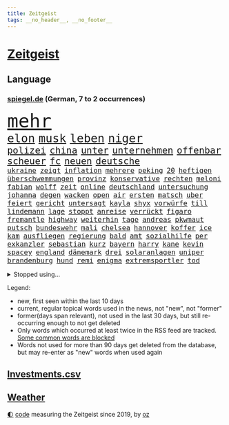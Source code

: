 ```yaml
---
title: Zeitgeist
tags: __no_header__, __no_footer__
---
```


# [Zeitgeist](https://oliz.io/zeitgeist/)

## Language

<h3><a href="https://www.spiegel.de" target="_blank">spiegel.de</a> (German, 7 to 2 occurrences)</h3>
<p style="font-family:monospace">
<span style="font-size:32pt"><a href="news_links.html#mehr" class="current">mehr</a></span>
<br>
<span style="font-size:20pt"><a href="news_links.html#elon" class="current">elon</a></span>
<span style="font-size:20pt"><a href="news_links.html#musk" class="current">musk</a></span>
<span style="font-size:20pt"><a href="news_links.html#leben" class="current">leben</a></span>
<span style="font-size:20pt"><a href="news_links.html#niger" class="current">niger</a></span>
<br>
<span style="font-size:16pt"><a href="news_links.html#polizei" class="current">polizei</a></span>
<span style="font-size:16pt"><a href="news_links.html#china" class="current">china</a></span>
<span style="font-size:16pt"><a href="news_links.html#unter" class="current">unter</a></span>
<span style="font-size:16pt"><a href="news_links.html#unternehmen" class="current">unternehmen</a></span>
<span style="font-size:16pt"><a href="news_links.html#offenbar" class="current">offenbar</a></span>
<span style="font-size:16pt"><a href="news_links.html#scheuer" class="current">scheuer</a></span>
<span style="font-size:16pt"><a href="news_links.html#fc" class="current">fc</a></span>
<span style="font-size:16pt"><a href="news_links.html#neuen" class="current">neuen</a></span>
<span style="font-size:16pt"><a href="news_links.html#deutsche" class="current">deutsche</a></span>
<br>
<span style="font-size:12pt"><a href="news_links.html#ukraine" class="current">ukraine</a></span>
<span style="font-size:12pt"><a href="news_links.html#zeigt" class="current">zeigt</a></span>
<span style="font-size:12pt"><a href="news_links.html#inflation" class="current">inflation</a></span>
<span style="font-size:12pt"><a href="news_links.html#mehrere" class="current">mehrere</a></span>
<span style="font-size:12pt"><a href="news_links.html#peking" class="current">peking</a></span>
<span style="font-size:12pt"><a href="news_links.html#20" class="current">20</a></span>
<span style="font-size:12pt"><a href="news_links.html#heftigen" class="current">heftigen</a></span>
<span style="font-size:12pt"><a href="news_links.html#überschwemmungen" class="current">überschwemmungen</a></span>
<span style="font-size:12pt"><a href="news_links.html#provinz" class="current">provinz</a></span>
<span style="font-size:12pt"><a href="news_links.html#konservative" class="current">konservative</a></span>
<span style="font-size:12pt"><a href="news_links.html#rechten" class="current">rechten</a></span>
<span style="font-size:12pt"><a href="news_links.html#meloni" class="current">meloni</a></span>
<span style="font-size:12pt"><a href="news_links.html#fabian" class="current">fabian</a></span>
<span style="font-size:12pt"><a href="news_links.html#wolff" class="new">wolff</a></span>
<span style="font-size:12pt"><a href="news_links.html#zeit" class="current">zeit</a></span>
<span style="font-size:12pt"><a href="news_links.html#online" class="current">online</a></span>
<span style="font-size:12pt"><a href="news_links.html#deutschland" class="current">deutschland</a></span>
<span style="font-size:12pt"><a href="news_links.html#untersuchung" class="current">untersuchung</a></span>
<span style="font-size:12pt"><a href="news_links.html#johanna" class="new">johanna</a></span>
<span style="font-size:12pt"><a href="news_links.html#degen" class="new">degen</a></span>
<span style="font-size:12pt"><a href="news_links.html#wacken" class="current">wacken</a></span>
<span style="font-size:12pt"><a href="news_links.html#open" class="current">open</a></span>
<span style="font-size:12pt"><a href="news_links.html#air" class="current">air</a></span>
<span style="font-size:12pt"><a href="news_links.html#ersten" class="current">ersten</a></span>
<span style="font-size:12pt"><a href="news_links.html#matsch" class="new">matsch</a></span>
<span style="font-size:12pt"><a href="news_links.html#uber" class="new">uber</a></span>
<span style="font-size:12pt"><a href="news_links.html#feiert" class="current">feiert</a></span>
<span style="font-size:12pt"><a href="news_links.html#gericht" class="current">gericht</a></span>
<span style="font-size:12pt"><a href="news_links.html#untersagt" class="current">untersagt</a></span>
<span style="font-size:12pt"><a href="news_links.html#kayla" class="current">kayla</a></span>
<span style="font-size:12pt"><a href="news_links.html#shyx" class="current">shyx</a></span>
<span style="font-size:12pt"><a href="news_links.html#vorwürfe" class="current">vorwürfe</a></span>
<span style="font-size:12pt"><a href="news_links.html#till" class="current">till</a></span>
<span style="font-size:12pt"><a href="news_links.html#lindemann" class="current">lindemann</a></span>
<span style="font-size:12pt"><a href="news_links.html#lage" class="current">lage</a></span>
<span style="font-size:12pt"><a href="news_links.html#stoppt" class="current">stoppt</a></span>
<span style="font-size:12pt"><a href="news_links.html#anreise" class="new">anreise</a></span>
<span style="font-size:12pt"><a href="news_links.html#verrückt" class="current">verrückt</a></span>
<span style="font-size:12pt"><a href="news_links.html#figaro" class="new">figaro</a></span>
<span style="font-size:12pt"><a href="news_links.html#fremantle" class="new">fremantle</a></span>
<span style="font-size:12pt"><a href="news_links.html#highway" class="current">highway</a></span>
<span style="font-size:12pt"><a href="news_links.html#weiterhin" class="current">weiterhin</a></span>
<span style="font-size:12pt"><a href="news_links.html#tage" class="current">tage</a></span>
<span style="font-size:12pt"><a href="news_links.html#andreas" class="current">andreas</a></span>
<span style="font-size:12pt"><a href="news_links.html#pkwmaut" class="current">pkwmaut</a></span>
<span style="font-size:12pt"><a href="news_links.html#putsch" class="current">putsch</a></span>
<span style="font-size:12pt"><a href="news_links.html#bundeswehr" class="current">bundeswehr</a></span>
<span style="font-size:12pt"><a href="news_links.html#mali" class="current">mali</a></span>
<span style="font-size:12pt"><a href="news_links.html#chelsea" class="current">chelsea</a></span>
<span style="font-size:12pt"><a href="news_links.html#hannover" class="current">hannover</a></span>
<span style="font-size:12pt"><a href="news_links.html#koffer" class="current">koffer</a></span>
<span style="font-size:12pt"><a href="news_links.html#ice" class="current">ice</a></span>
<span style="font-size:12pt"><a href="news_links.html#kam" class="current">kam</a></span>
<span style="font-size:12pt"><a href="news_links.html#ausfliegen" class="new">ausfliegen</a></span>
<span style="font-size:12pt"><a href="news_links.html#regierung" class="current">regierung</a></span>
<span style="font-size:12pt"><a href="news_links.html#bald" class="current">bald</a></span>
<span style="font-size:12pt"><a href="news_links.html#amt" class="current">amt</a></span>
<span style="font-size:12pt"><a href="news_links.html#sozialhilfe" class="current">sozialhilfe</a></span>
<span style="font-size:12pt"><a href="news_links.html#per" class="current">per</a></span>
<span style="font-size:12pt"><a href="news_links.html#exkanzler" class="current">exkanzler</a></span>
<span style="font-size:12pt"><a href="news_links.html#sebastian" class="current">sebastian</a></span>
<span style="font-size:12pt"><a href="news_links.html#kurz" class="current">kurz</a></span>
<span style="font-size:12pt"><a href="news_links.html#bayern" class="current">bayern</a></span>
<span style="font-size:12pt"><a href="news_links.html#harry" class="current">harry</a></span>
<span style="font-size:12pt"><a href="news_links.html#kane" class="current">kane</a></span>
<span style="font-size:12pt"><a href="news_links.html#kevin" class="current">kevin</a></span>
<span style="font-size:12pt"><a href="news_links.html#spacey" class="current">spacey</a></span>
<span style="font-size:12pt"><a href="news_links.html#england" class="current">england</a></span>
<span style="font-size:12pt"><a href="news_links.html#dänemark" class="current">dänemark</a></span>
<span style="font-size:12pt"><a href="news_links.html#drei" class="current">drei</a></span>
<span style="font-size:12pt"><a href="news_links.html#solaranlagen" class="current">solaranlagen</a></span>
<span style="font-size:12pt"><a href="news_links.html#uniper" class="current">uniper</a></span>
<span style="font-size:12pt"><a href="news_links.html#brandenburg" class="current">brandenburg</a></span>
<span style="font-size:12pt"><a href="news_links.html#hund" class="current">hund</a></span>
<span style="font-size:12pt"><a href="news_links.html#remi" class="new">remi</a></span>
<span style="font-size:12pt"><a href="news_links.html#enigma" class="new">enigma</a></span>
<span style="font-size:12pt"><a href="news_links.html#extremsportler" class="new">extremsportler</a></span>
<span style="font-size:12pt"><a href="news_links.html#tod" class="current">tod</a></span>
</p>
<details>
<summary>Stopped using...</summary>
<p class="former" style="font-size:12pt">
asche(1012) bundesamt(1012) geduld(1012) gerechtigkeit(1012) senat(1012) software(1012) arbeitsplatz(1011) erwägt(1011) kriminellen(1011) streiten(1011) beschäftigt(1010) gewissen(1010) persönliche(1010) schwedische(1010) studierenden(1010) bielefeld(1009) energien(1009) geändert(1009) legen(1009) nahverkehr(1009) obama(1009) unterstützt(1009) verschiebt(1009) walter(1009) ausgesprochen(1008) beklagen(1008) dauerhaft(1008) kraft(1008) krankenhäusern(1008) maß(1008) normal(1008) queen(1008) bedenken(1007) besetzt(1007) ebenfalls(1007) mangelt(1007) verdächtiger(1007) welle(1007) 65(1006) argumente(1006) dfb(1006) eskalation(1006) halle(1006) lebte(1006) verheerenden(1006) verhängte(1006) vfl(1006) wald(1006) anne(1005) bekam(1005) bochum(1005) eindruck(1005) ermöglichen(1005) rainer(1005) versteigert(1005) betrug(1004) digitalisierung(1004) erfahrungen(1004) gebrochen(1004) legendären(1004) monatelang(1004) pocht(1004) stolz(1004) toni(1004) belasten(1003) chaos(1003) finanziell(1003) leid(1003) schlagzeilen(1003) viktor(1003) orbán(1002) polizeieinsatz(1002) wütend(1002) bekamen(1001) dokumente(1001) restaurants(1001) gebaut(1000) länge(1000) modell(1000) produzieren(1000) durchsuchungen(999) italienischen(999) kämpfer(999) internen(998) offenen(998) schreibt(998) 23(997) langfristig(997) schwanger(997) wiederholt(997) wirtschaftlichen(997) aktiv(996) angeklagten(996) netzwerk(996) volksrepublik(996) restaurant(994) nachbarn(993) hürden(992) halb(991) drängen(990) behalten(989) jürgen(989) staffel(989) begriff(987) belegen(987) betont(987) spiegelumfrage(987) damals(986) orten(986) verantwortung(985) dran(984) insassen(983) nationalen(983) legende(982) vorgänger(982) wusste(982) beweise(981) halbe(981) parallelen(981) stress(980) präsenz(979) rettung(978) karten(977) benötigen(975) schützt(975) dramatischen(974) freiwillig(974) verständnis(974) retter(973) klasse(972) ämter(972) abgeschlossen(968) erhöhung(965) einblicke(962) armen(960) kanadas(960) teuren(959) verdoppelt(956) gebieten(954) musik(952) billiger(937) woelki(929) schlaf(909) kannte(875) skandale(873) rückgang(870) direkten(861) finanziellen(857) hochschulen(857) universitäten(853) vehement(821) lehren(771) flohen(769) ausbildung(766) videoaufnahmen(766) fachkräftemangel(752) ausnahme(746) sergej(746) ausgefallen(718) erscheint(713) beliebte(704) unterdrückung(696) sechste(693) rückgabe(687) world(674) papiere(670) telefoniert(670) böse(669) minderheiten(667) gehälter(666) milch(666) offene(663) games(654) konflikts(653) krankenkassen(645) eingeführt(644) kunstwerke(644) ruhestand(639) gedrängt(638) lieferungen(623) rosa(622) umsetzung(622) benutzt(618) radikaler(617) ungewöhnliche(614) bekannteste(612) beliebt(612) airlines(597) lebenslang(596) trip(596) kompromiss(584) sank(584) verabschieden(583) erwiesen(582) lehrerinnen(578) arbeitsminister(575) klappt(575) verteuert(571) einzig(566) audi(559) verpflichtung(555) wolf(554) vorbereiten(553) hinzu(550) vorm(546) soldat(544) wettkampf(544) euch(537) gezwungen(534) wagt(534) bestand(529) emotionalen(528) positiven(526) ergeben(523) lohnen(521) brüder(520) ordnet(520) transparenz(517) don(510) fähigkeiten(510) barack(505) fortsetzen(500) gestärkt(500) dieter(494) erneuerbare(490) spiegelbildungsnewsletter(490) sanktioniert(487) hochrangigen(484) hochschule(484) rezession(481) flüchten(474) wiederaufbau(473) besetzten(472) niedersächsischen(472) unfällen(470) ausfall(457) beigelegt(456) ertrinken(456) wall(456) drohe(455) durchsuchen(454) crew(453) kompensieren(452) weitermachen(452) neuerdings(451) ufer(451) recherchen(438) fahrräder(437) generalstaatsanwaltschaft(437) hammer(436) umstände(436) b(435) bodo(435) kippt(434) isoliert(428) fragwürdige(426) halt(426) harter(424) 14jährigen(416) lidl(412) einhalten(407) kandidat(407) kühnert(406) verhaftung(402) französischer(401) mitarbeitende(401) ramelow(396) attestiert(393) grün(390) republikanern(388) möbel(387) bekämpft(386) missbrauchsvorwürfe(386) neustart(386) persönlicher(386) erntet(379) sehe(379) geschichtenewsletter(378) vorantreiben(378) bleibe(375) image(372) 27jährige(371) lieferengpässe(368) ausgewertet(366) diente(366) kämpferisch(366) giffey(362) einnahme(360) eigentliche(355) angespannt(354) tode(352) abitur(350) fahrerin(350) etlichen(347) werben(345) neukölln(344) heidenheim(342) 89(340) wütet(340) terminal(339) diktatur(336) tücken(336) verabschiedete(336) hoffnungsträger(333) elefanten(329) erlässt(327) produzent(325) angezeigt(323) rot(323) tarife(322) fische(320) klappen(320) belastungen(319) rutschen(313) spionage(309) bewusstlos(305) rügt(302) verbringen(302) tarifstreit(301) informierte(300) laufende(298) wohnraum(296) vegane(293) niederlagen(291) symbole(289) arzneimittel(288) psychologin(287) illegales(286) klimaaktivistin(286) immobilienkonzern(285) sauber(285) abgelegt(283) verfängt(283) 300000(281) vernunft(281) jewgeni(275) ignoriert(273) kocht(273) absehbar(272) deuten(271) erklärungen(269) kulissen(267) außenpolitik(264) beerdigt(264) bekenntnis(261) fraktionschef(258) alice(257) energiepreisbremse(257) laster(257) carolina(256) umbruch(256) nachrichtenagentur(255) harrt(249) 39(247) kritisierten(245) unterstützern(244) verfehlte(244) ernennung(242) formiert(239) suisse(239) serbische(237) söldnertruppe(237) spielraum(236) schmecken(234) singt(233) straßenblockaden(232) bengvir(231) itamar(231) mitgliedern(230) russell(229) technische(229) artenschutz(226) wiederholen(226) bundesjustizminister(224) durcheinander(224) gekostet(224) verdoppeln(224) statistische(223) stereotype(223) angriffs(222) bewerben(221) glimpflich(221) wagnergruppe(221) 2009(219) ehrlich(219) forderten(219) little(219) sportgeschichte(219) supermarkt(219) ungewöhnliches(219) kurzzeitig(216) verbannt(215) manipulierte(214) steigerung(213) tvserie(213) bewaffneten(211) weißes(208) erkennbar(207) umziehen(207) vulkan(207) ähnliche(207) professionell(206) legendäre(204) kieler(202) genügend(200) modells(200) pakistans(200) schenk(200) mittelpunkt(199) eingestehen(198) praxis(197) auflage(196) feldern(196) gerüstet(196) entgleist(195) klimafreundlicher(195) klüger(195) telefonat(194) nachteil(193) lockt(192) mächtig(192) nhl(192) gebühren(191) häftlinge(191) umzug(191) gerückt(190) gesundheitliche(190) großraum(190) erweisen(189) gelder(189) prozesse(189) immobilienpreise(188) lehre(188) wucht(188) belarussischen(187) erliegen(185) soest(185) verfolger(184) ersatzfreiheitsstrafen(183) sicherheitsvorkehrungen(182) wohlstand(182) flasche(181) unbrauchbar(181) bad(180) sorgten(180) zwingt(180) wand(179) aufträgen(178) fortan(178) geschäften(177) kloster(177) minderjährig(177) 23jähriger(176) plätzen(176) ballauf(175) kommender(175) bauer(173) sektor(173) verschuldet(173) ocean(172) verleumdung(172) 52(171) erbost(171) gewaltvorwürfe(171) vorstandschef(171) wände(171) islamistischen(170) einbruchs(169) pascha(169) überfüllten(169) bundespolitik(168) herrschaft(168) rüstungsindustrie(168) zurückgelassen(168) erschüttern(167) siebenjährige(167) krebsmedikamente(165) nicolas(164) räume(163) do(162) stoffe(162) umweltbundesamt(162) verbreiteten(162) erstellt(161) gedemütigt(160) streamer(160) verpflichten(160) wagnertruppe(160) zehnten(160) bildet(159) habecks(158) race(158) tante(158) allerlei(156) fahrlässiger(155) hinterbliebenen(155) angemessen(154) energiepreispauschale(154) lernte(154) offenbaren(154) ringe(153) wissler(153) hunderter(152) lauf(152) unruhe(152) usmedien(152) abgehalten(151) bewältigung(151) multimillionär(151) 13jährigen(150) ostdeutsche(150) seltenen(149) zaun(149) hochzeiten(148) linkenchefin(147) saarbrücken(147) spiegelspitzengespräch(147) feministische(146) gleichgeschlechtliche(146) tschechische(146) brauche(145) positiver(144) dramatischer(143) simone(143) sächsische(143) förderprogramm(142) komponist(142) erhöhten(141) kaiser(141) offizier(141) riskante(141) stange(141) 102(139) bahnstreik(139) darmstadt(139) retourkutsche(139) boxer(138) souveränität(137) fähre(136) christophe(135) galtier(135) zugelegt(135) ausweitung(134) geklaut(134) vergnügungspark(134) verschont(134) giftige(133) haushaltsstreit(133) initiativen(133) krachen(133) rauchwolke(133) rotgrünrot(133) manhattan(132) mund(132) russinnen(132) wütenden(132) verteidigungsministers(131) wegwerfen(131) aktualisiert(130) equal(130) pay(130) ruht(130) blüht(128) lasst(128) lemon(128) verbraucherinnen(128) ausschnitte(127) mischung(127) staatssekretär(127) aldi(126) alligator(126) wendepunkt(126) eingeladen(125) erwecken(125) mutmaßlichem(125) po(125) alarmstufe(124) dekret(124) leuchten(124) obduziert(124) umarmt(124) 37jähriger(123) fälschungen(123) geheimnisvolle(123) energiepreisbremsen(122) gesteht(122) konkreter(122) ungeklärt(122) russisch(121) spieltag(121) dringen(120) einbauen(119) ingo(119) heizungen(118) björn(117) dieselautos(117) gemeindebund(117) grafikanalyse(117) bestreiten(116) ethnische(116) rebellion(116) schwedischen(116) mobil(115) bildschirm(113) tatwaffe(112) vergangenes(112) bahnreisende(111) machthabers(111) entzündet(109) luke(109) schauspielers(109) usgeheimdienste(109) baugenehmigungen(108) bundesverwaltungsgericht(108) effektiv(108) erwarteten(108) fehde(107) kleinkind(107) pompeji(107) wehrmacht(107) bemängelt(106) kw(106) nordstreampipeline(106) veto(106) wüst(106) geschwächt(105) segeljacht(105) interessenkonflikte(104) scorsese(104) günter(103) leck(103) dauerhafte(102) schleuser(100) angeschossen(99) auflösen(99) einspruch(99) 13jährige(97) angeprangert(97) militärstützpunkt(97) ramadan(97) unseres(97) versammelten(97) gekürt(96) revolver(96) singapur(96) zugunsten(96) ac(95) bizarren(95) klimafreundliche(95) sofortiger(95) kannibalen(93) frommer(92) konsole(92) niemandem(92) schadstoffe(92) sportlichen(92) stationieren(92) altkanzlerin(91) dschidda(91) menschenrechte(91) schlichtung(91) drohte(90) fertigung(90) fläche(90) gasheizung(90) illinois(90) smog(90) track(90) wegzudenken(90) angehalten(89) brown(89) fernsehansprache(89) hervorgeht(89) katastrophen(89) klassenfahrt(89) kuss(89) tornados(89) gesetzesvorhaben(88) usjustizministerium(88) absolute(87) eurojackpot(87) vertretung(87) wagnertruppen(87) café(86) einfuhren(86) flecken(86) heizungstausch(86) lärm(86) prangerte(86) rückte(86) tk(86) artefakte(85) cumexaffäre(85) experiment(85) fußballbund(85) fühle(85) interne(85) ost(85) solar(85) unosicherheitsrats(85) verschlingen(85) wache(85) wilhelm(85) 81jährige(84) edelmetall(84) evan(84) gartenkolumne(84) gershkovich(84) itfirma(84) koalitionsvertrag(84) ntc(84) spekulieren(84) verhasst(84) aufarbeiten(83) fremdverschulden(83) henne(83) härtere(83) liberaler(83) pornostar(83) racing(83) riesigem(83) versuchter(83) vertrauten(83) abwasser(82) basketballer(82) drogenkonsum(82) eingriffe(82) erinnerte(82) extrainer(82) gange(82) gleichberechtigte(82) luxus(82) usamerikanische(82) alarmbereitschaft(81) begrüßen(81) dgb(81) impfschäden(81) kanadische(81) stolpern(81) gefilmt(80) gesamtmetallchef(80) gesamtmetallpräsident(80) handschellen(80) imperialer(80) obszöne(80) tschentscher(80) alltags(79) artenvielfalt(79) blaulicht(79) bundesverfassungsgerichts(79) danker(79) erfindung(79) lasse(79) sponsor(79) waldbrandgefahr(79) 209(78) generalprobe(78) geruchssinn(78) kfw(78) neffe(78) ordnungswidrigkeiten(78) trümmerfeld(78) abteilung(77) drogendealer(77) gefundenen(77) interna(77) sparsam(77) tippt(77) verhältnisse(77) vielmehr(77) benennt(76) betrugsmasche(76) luftüberlegenheit(76) osteuropäische(76) qualitätsprobleme(76) schleppen(76) tonne(76) unbegleitete(76) zauber(76) buchen(75) eskalierenden(75) kurios(75) mittelschicht(75) schlechteren(75) schusswechsel(75) wiederannäherung(75) wohnwagen(75) energiesicherheit(74) obstbauern(74) verlängerte(74) anwerben(73) beratungsstellen(73) equipment(73) gekappt(73) sendezeit(73) abstellraum(72) aufrufen(72) einknicken(72) gebäudeenergiegesetz(72) olg(72) sandro(72) tesa(72) beruhen(71) entzaubert(71) uniform(71) berufsausbildung(70) edeka(70) eskalieren(70) schwimmbäder(70) weigert(70) abreißen(69) erledigen(69) jüdinnen(69) tierschutz(69) aufstands(68) besatzer(68) cotrainer(68) durchlaufen(68) gerry(68) glücksspiel(68) modekonzern(68) vierten(68) übergibt(68) andernorts(67) expertengremium(67) gewissheit(67) kontaktieren(67) zerstritten(67) amtsvorgängers(66) biles(66) citys(66) dienste(66) klausel(66) kontrollierte(66) owens(66) aktivistengruppe(65) aufspüren(65) dürftig(65) gefeuerter(65) gefördert(65) konsumieren(65) punktet(65) sonntagnachmittag(65) 116(64) adler(64) blutvergießen(64) treffens(64) verhört(64) aufsteiger(63) auftauchen(63) eklatant(63) feature(63) importpreise(63) kinderarzt(63) konzentrationslager(63) oma(63) stecker(63) anhören(62) cumex(62) familiengeschichte(62) onlinebanking(62) redbullpilot(62) börsennotierten(61) koalieren(61) montevideo(61) special(61) vernichten(61) fabriken(60) gelegen(60) out(60) regierender(60) uneinig(60) unsichtbar(60) bestrafung(59) betreten(59) bluetooth(59) guatemala(59) umbenennung(59) vetternwirtschaft(59) weltwirtschaftsforum(59) infolge(58) moniert(58) solarparks(58) telefone(58) vergabe(58) wussten(58) ardern(57) audichef(57) ausfahrt(57) befanden(57) beordert(57) jacinda(57) nötigen(57) usgericht(57) zürich(57) drache(56) kolonialismus(56) kranker(56) kündigungen(56) leitende(56) leuten(56) medikamenten(56) sicherheitsdienst(56) zeitungen(56) boomen(55) dieselskandals(55) motto(55) sauerland(55) spdmann(55) uskapitol(55) usmilitärexperten(55) veränderter(55) behandlungen(54) eigenschaften(54) muscheln(54) straßenbahnen(54) anordnen(53) meeresgrund(53) telegram(53) zelten(53) zusammengekommen(53) abschreckende(52) balkonkraftwerk(52) besagt(52) blume(52) bundesspd(52) kfrage(52) kredite(52) pixel(52) privathaushalten(52) quadratmetern(52) intern(51) schwärzungen(51) arne(50) fdppolitikerin(50) fünfjähriger(50) hackerfirma(50) militärführung(50) poliert(50) triathlon(50) zeugnis(50) männerligen(49) neuwahlen(49) statistischem(49) bildchef(48) brigade(48) diekmann(48) friedhof(48) sexy(48) anonyme(47) jenen(47) schockiert(47) sommerurlaub(47) überwachen(47) 1300(46) abwertenden(46) angelegt(46) chancengleichheit(46) gleichgesetzt(46) kroos(46) telefónica(46) unternehmensberater(46) verunsichern(46) werken(46) winkler(46) chronik(45) einschreiten(45) resultat(45) speicher(45) woronesch(45) lebensgefährlich(44) legalen(44) strafgefangene(44) verbrennen(44) weltstar(44) würdigte(44) befunden(43) minimalistisch(43) modernisieren(43) planmäßig(43) sicherheitsgründen(43) terroristischen(43) boomergeneration(42) kalender(42) motoren(42) zwölfjähriger(42) ausrichten(41) fußballstadion(41) konzernboss(41) vatertag(41) wiese(41) groningen(40) kampfjetkoalition(40) versagte(40) 29jährige(39) abfindung(39) abgabe(39) befürchtete(39) besetzter(39) dolch(39) eingelegt(39) friedrichstraße(39) globaler(39) kanalisation(39) megadeal(39) netzpromis(39) reinigungskraft(39) saturn(39) schwaben(39) stadtwerke(39) bejaht(38) gasspeicher(38) lasso(38) tsipras(38) überweisungen(38) aktivität(37) schweiß(37) süddeutschland(37) argumentiert(36) european(36) kompensiert(36) mieterbund(36) obdachlose(36) samstagvormittag(36) scholzuntersuchungsausschuss(36) seen(36) verschwendung(36) weltstars(36) wnba(36) einzigartiger(35) helden(35) kaputte(35) namhafte(35) tweets(35) warnstufe(35) alan(34) gerutscht(34) kriminologe(34) 1889(33) bewilligt(33) lka(33) schlager(33) torpedieren(33) verbandschef(33) ausgeschaltet(32) bahnhöfe(32) joy(32) kaiserreich(32) kaufpreise(32) krämer(32) parteivorsitzenden(32) seemeilen(32) terrasse(32) verfügt(32) bereichen(31) gebäudeenergiegesetzes(31) jochen(31) ott(31) rechtsanspruch(31) alarmsignal(30) basilikum(30) bundesagentur(30) fragenkatalog(30) grafik(30) keilt(30) pride(30) reklamiert(30) aufbringen(29) babyboomer(29) bootsunglück(29) brennerroute(29) brooklyn(29) chiphersteller(29) gehoben(29) mächtiger(29) oldenburg(29) soft(29) überdurchschnittlich(29) abkassiert(28) einvernehmlicher(28) fotovoltaik(28) lanka(28) längerer(28) schlammschlacht(28) sonntagmorgen(28) sri(28) widersacher(28) übergewichtig(28) decken(27) kopie(27) lübcke(27) verdienste(27) basketballteams(26) beilegung(26) grafikdesignerin(26) materials(26) mitschuld(26) passende(26) dnjepr(25) ehrendoktorwürde(25) fasziniert(25) helm(25) parteigründung(25) sciences(25) spiderman(25) superheldenfilm(25) amokläufen(24) auserkoren(24) brandenburgischen(24) brechstange(24) dramas(24) just(24) like(24) profitierten(24) rutsch(24) sprang(24) techniker(24) truppenübungsplatz(24) braunkohle(23) fertiggestellt(23) gündoğan(23) havertz(23) i̇lkay(23) schlüsselpositionen(23) südukraine(23) unbegrenzte(23) wiederentdeckt(23) bezirksamt(22) geschlechtergerechte(22) ihor(22) prozessauftakt(22) spezialisiert(22) ted(22) toxischen(22) vermint(22) across(21) asylkompromiss(21) defizite(21) erdgas(21) kabarettistin(21) khodr(21) kida(21) nordhalbkugel(21) schwerpunkte(21) spiderverse(21) coaches(20) festsetzen(20) freiwilligen(20) gündogan(20) ilkay(20) toronto(20) vororten(20) autokrat(19) container(19) dauermeister(19) fischsterben(19) geheimen(19) lieferten(19) oderkatastrophe(19) olafscholzuntersuchungsausschuss(19) stillgelegt(19) wildtiere(19) eingebrannt(18) gesetzlicher(18) luftqualität(18) sobald(18) ausgetreten(17) parteizentrale(17) produzierten(17) söldnerführer(16) unterhaching(16) unverzeihlich(16) überarbeitet(16) anfragen(15) arztpraxen(15) jazz(15) kühn(15) monatelangem(15) pankow(15) privatarmee(15) unionsparteien(15) verlangten(15) verschollen(15) #metooskandal(14) falle(14) lynn(14) millionenstrafe(14) nations(14) shelby(14) spiegelklimabericht(14) telefonieren(14) versöhnen(14) bestes(13) burnout(13) diskriminierend(13) gleichermaßen(13) jenny(13) kameraautos(13) view(13) viktoria(13) erschöpfung(12) finalen(12) guerreiro(12) lausitz(12) psgtrainer(12) umlauf(12) bakterielle(11) fachleuten(11) killer(11)
</p>
</details>
<p>Legend:
<ul>
<li><span class="new">new</span>, first seen within the last 10 days</li>
<li><span class="current">current</span>, regular topical words used in the news, not "new", not "former"</li>
<li><span class="former">former(days span relevant)</span>, not used in the last 30 days, but still re-occurring enough to not get deleted</li>
<li>Only words which occurred at least twice in the RSS feed are tracked. <a href="language/filters.py">Some common words are blocked</a></li>
<li>Words not used for more than 90 days get deleted from the database, but may re-enter as "new" words when used again</li>
</ul>
</p>

## [Investments](investments.html)[.csv](investments.csv)

## [Weather](weather.html)

<footer>
<a href="javascript:toggleTheme()" class="nav">🌓</a>
<a href="https://github.com/ooz/zeitgeist">code</a> measuring the Zeitgeist since 2019, by <a href="https://oliz.io">oz</a>
</footer>
